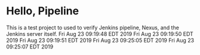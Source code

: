 # Hello, Pipeline

This is a test project to used to verify Jenkins pipeline, Nexus, and the Jenkins server itself.
Fri Aug 23 09:19:48 EDT 2019
Fri Aug 23 09:19:50 EDT 2019
Fri Aug 23 09:19:51 EDT 2019
Fri Aug 23 09:25:05 EDT 2019
Fri Aug 23 09:25:07 EDT 2019
